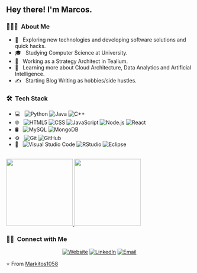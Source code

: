 

<h2> Hey there! I'm Marcos.</h2>

<h3> 👨🏻‍💻 &nbsp;About Me </h3>

- 🤔 &nbsp; Exploring new technologies and developing software solutions and quick hacks.
- 🎓 &nbsp; Studying Computer Science at University.
- 💼 &nbsp; Working as a Strategy Architect in Tealium.
- 🌱 &nbsp; Learning more about Cloud Architecture, Data Analytics and Artificial Intelligence.
- ✍️ &nbsp; Starting Blog Writing as hobbies/side hustles.

<h3> 🛠 &nbsp;Tech Stack</h3>

- 💻 &nbsp;
  ![Python](https://img.shields.io/badge/-Python-333333?style=flat&logo=python)
  ![Java](https://img.shields.io/badge/-Java-333333?style=flat&logo=Java&logoColor=007396)
  ![C++](https://img.shields.io/badge/-C++-333333?style=flat&logo=C%2B%2B&logoColor=00599C)
- 🌐 &nbsp;
  ![HTML5](https://img.shields.io/badge/-HTML5-333333?style=flat&logo=HTML5)
  ![CSS](https://img.shields.io/badge/-CSS-333333?style=flat&logo=CSS3&logoColor=1572B6)
  ![JavaScript](https://img.shields.io/badge/-JavaScript-333333?style=flat&logo=javascript)
  ![Node.js](https://img.shields.io/badge/-Node.js-333333?style=flat&logo=node.js)
  ![React](https://img.shields.io/badge/-React-333333?style=flat&logo=react)
- 🛢 &nbsp;
  ![MySQL](https://img.shields.io/badge/-MySQL-333333?style=flat&logo=mysql)
  ![MongoDB](https://img.shields.io/badge/-MongoDB-333333?style=flat&logo=mongodb)
- ⚙️ &nbsp;
  ![Git](https://img.shields.io/badge/-Git-333333?style=flat&logo=git)
  ![GitHub](https://img.shields.io/badge/-GitHub-333333?style=flat&logo=github)
- 🔧 &nbsp;
  ![Visual Studio Code](https://img.shields.io/badge/-Visual%20Studio%20Code-333333?style=flat&logo=visual-studio-code&logoColor=007ACC)
  ![RStudio](https://img.shields.io/badge/-RStudio-333333?style=flat&logo=rstudio)
  ![Eclipse](https://img.shields.io/badge/-Eclipse-333333?style=flat&logo=eclipse-ide&logoColor=2C2255)


<br/>

<a href="https://github.com/Markitos1058">
  <img height="180em" src="https://github-readme-stats.vercel.app/api?username=Markitos1058&theme=buefy&show_icons=true" />
  <img height="180em" src="https://github-readme-stats.vercel.app/api/top-langs/?username=Markitos1058&theme=buefy&layout=compact" />
</a>

<br/>

<h3> 🤝🏻 &nbsp;Connect with Me </h3>

<p align="center">
<a href="https://rodriguezmarcos.com/"><img alt="Website" src="https://img.shields.io/badge/Website-rodriguezmarcos.com-blue?style=flat-square&logo=google-chrome"></a>
<a href="https://www.linkedin.com/in/marcos-rodriguez-ortuño/"><img alt="LinkedIn" src="https://img.shields.io/badge/LinkedIn-Marcos-blue?style=flat-square&logo=linkedin"></a>
<a href="mailto:marcos@rodriguezmarcos"><img alt="Email" src="https://img.shields.io/badge/Email-marcos@rodriguezmarcos.com-blue?style=flat-square&logo=gmail"></a>
</p>

⭐️ From [Markitos1058](https://github.com/Markitos1058)
